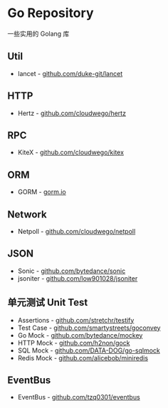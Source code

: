 # Go Repository

一些实用的 Golang 库

## Util

- lancet - [github.com/duke-git/lancet](https://github.com/duke-git/lancet)

## HTTP

- Hertz - [github.com/cloudwego/hertz](https://github.com/cloudwego/hertz)

## RPC

- KiteX - [github.com/cloudwego/kitex](https://github.com/cloudwego/kitex)

## ORM

- GORM - [gorm.io](https://gorm.io/)

## Network

- Netpoll - [github.com/cloudwego/netpoll](https://github.com/cloudwego/netpoll)

## JSON

- Sonic - [github.com/bytedance/sonic](https://github.com/bytedance/sonic)
- jsoniter - [github.com/low901028/jsoniter](https://github.com/low901028/jsoniter)

## 单元测试 Unit Test

- Assertions - [github.com/stretchr/testify](https://github.com/stretchr/testify)
- Test Case - [github.com/smartystreets/goconvey](https://github.com/smartystreets/goconvey)
- Go Mock - [github.com/bytedance/mockey](https://github.com/bytedance/mockey)
- HTTP Mock - [github.com/h2non/gock](https://github.com/h2non/gock)
- SQL Mock - [github.com/DATA-DOG/go-sqlmock](https://github.com/DATA-DOG/go-sqlmock)
- Redis Mock - [github.com/alicebob/miniredis](https://github.com/alicebob/miniredis)

## EventBus

- EventBus - [github.com/tzq0301/eventbus](https://github.com/tzq0301/eventbus)
